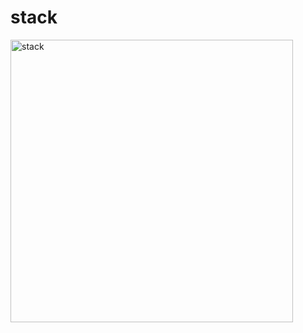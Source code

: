 # stack

<img width="452" alt="stack" src="https://user-images.githubusercontent.com/37725645/203388746-5ecd8dc5-f0b1-4e7e-8b1c-501534e26805.png">
